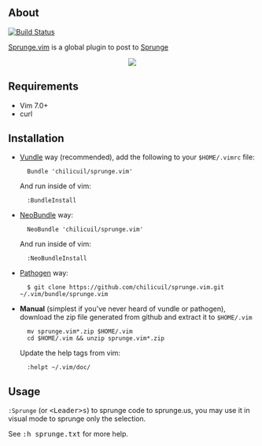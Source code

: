 About
-----

[![Build Status](https://travis-ci.org/chilicuil/sprunge.vim.png?branch=master)](https://travis-ci.org/chilicuil/sprunge.vim)

[Sprunge.vim](https://github.com/chilicuil/sprunge.vim) is a global plugin to post to [Sprunge](http://sprunge.us/)

<p align="center">
  <img src="http://javier.io/assets/img/vim-sprunge.gif"/><br>
</p>

Requirements
------------

* Vim 7.0+
* curl

Installation
------------

- [Vundle](https://github.com/gmarik/vundle) way (recommended), add the following to your `$HOME/.vimrc` file:

        Bundle 'chilicuil/sprunge.vim'

    And run inside of vim:

        :BundleInstall

- [NeoBundle](https://github.com/Shougo/neobundle.vim) way:

        NeoBundle 'chilicuil/sprunge.vim'

    And run inside of vim:

        :NeoBundleInstall

- [Pathogen](https://github.com/tpope/vim-pathogen) way:

        $ git clone https://github.com/chilicuil/sprunge.vim.git ~/.vim/bundle/sprunge.vim

- **Manual** (simplest if you've never heard of vundle or pathogen), download the zip file generated from github and extract it to `$HOME/.vim`

        mv sprunge.vim*.zip $HOME/.vim
        cd $HOME/.vim && unzip sprunge.vim*.zip

    Update the help tags from vim:

        :helpt ~/.vim/doc/

Usage
-----

`:Sprunge` (or <kbd>\<Leader\>s</kbd>) to sprunge code to sprunge.us, you may use it in visual mode to sprunge only the selection.

See <kbd>:h sprunge.txt</kbd> for more help.
